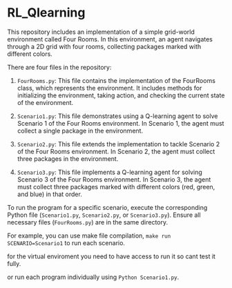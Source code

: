# RL_Qlearning

This repository includes an implementation of a simple grid-world environment called Four Rooms. In this environment, an agent navigates through a 2D grid with four rooms, collecting packages marked with different colors.

There are four files in the repository:

1. `FourRooms.py`: This file contains the implementation of the FourRooms class, which represents the environment. It includes methods for initializing the environment, taking action, and checking the current state of the environment.

2. `Scenario1.py`: This file demonstrates using a Q-learning agent to solve Scenario 1 of the Four Rooms environment. In Scenario 1, the agent must collect a single package in the environment.

3. `Scenario2.py`: This file extends the implementation to tackle Scenario 2 of the Four Rooms environment. In Scenario 2, the agent must collect three packages in the environment.

4. `Scenario3.py`: This file implements a Q-learning agent for solving Scenario 3 of the Four Rooms environment. In Scenario 3, the agent must collect three packages marked with different colors (red, green, and blue) in that order.

To run the program for a specific scenario, execute the corresponding Python file (`Scenario1.py`, `Scenario2.py`, or `Scenario3.py`). Ensure all necessary files (`FourRooms.py`) are in the same directory.

For example, you can use make file compilation, `make run SCENARIO=Scenario1` to run each scenario.

for the virtual enviroment you need to have access to run it so cant test it fully.

or run each program individually using `Python Scenario1.py`.
